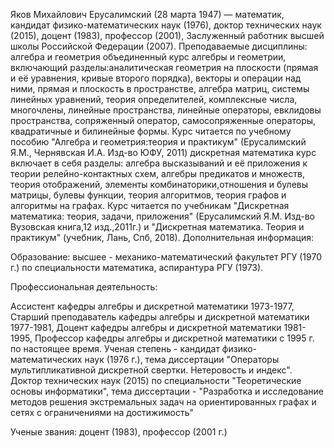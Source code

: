 Яков Михайлович Ерусалимский (28 марта 1947) ― математик, кандидат физико-математических наук (1976), доктор технических наук (2015), доцент (1983), профессор (2001), Заслуженный работник высшей школы Российской Федерации (2007).
Преподаваемые дисциплины:
алгебра и геометрия
объединенный курс алгебры и геометрии, включающий разделы:аналитическая геометрия на плоскости (прямая и её уравнения, кривые второго порядка), векторы и операции над ними, прямая и плоскость в пространстве, алгебра матриц, системы линейных уравнений, теория определителей, комплексные числа, многочлены, линейные пространства, линейные операторы, евклидовы пространства, сопряженный оператор, самосопряженные операторы, квадратичные и билинейные формы. Курс читается по учебному пособию "Алгебра и геометрия:теория и практикум" (Ерусалимский Я.М., Чернявская И.А. Изд-во ЮФУ, 2011)
дискретная математика
курс включает в себя разделы: алгебра высказываний и её приложения к теории релейно-контактных схем, алгебры предикатов и множеств, теория отображений, элементы комбинаторики,отношения и булевы матрицы, булевы функции, теория алгоритмов, теория графов и алгоритмы на графах. Курс читается по учебникам "Дискретная математика: теория, задачи, приложения" (Ерусалимский Я.М. Изд-во Вузовская книга,12 изд.,2011г.) и "Дискретная математика. Теория и практикум" (учебник, Лань, Спб, 2018).
Дополнительная информация:

Образование: высшее -  механико-математический факультет РГУ (1970 г.) по специальности математика, аспирантура РГУ (1973).

Профессиональная деятельность:

Ассистент кафедры алгебры и дискретной математики 1973-1977,
Старший преподаватель кафедры алгебры и дискретной математики 1977-1981,
Доцент кафедры алгебры и дискретной математики 1981- 1995,
Профессор кафедры алгебры и дискретной математики с 1995 г. по настоящее время.
 Ученая степень - кандидат физико-математических наук (1976 г.), тема диссертации "Операторы мультипликативной дискретной свертки. Нетеровость и индекс". Доктор технических наук (2015) по специальности "Теоретические основы информатики", тема диссертации - "Разработка и исследование методов решения экстремальных задач на ориентированных графах  и сетях с ограничениями на достижимость"

Ученые звания: доцент (1983), профессор (2001 г.)